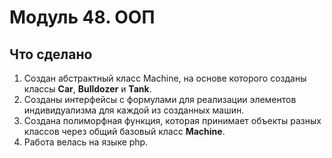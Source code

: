 # Модуль 48. ООП
## Что сделано
1. Создан абстрактный класс Machine, на основе которого созданы классы **Car**, **Bulldozer** и **Tank**. 
2. Cозданы интерфейсы с формулами для реализации элементов индивидуализма для каждой из созданных машин.
3. Создана полиморфная функция, которая принимает объекты разных классов через общий базовый класс **Machine**.
4. Работа велась на языке php.
